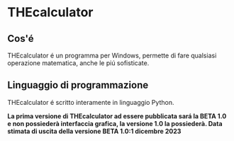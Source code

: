 # THEcalculator
## Cos'é
THEcalculator é un programma per Windows, permette di fare qualsiasi operazione matematica, anche le piú sofisticate.
## Linguaggio di programmazione
THEcalculator é scritto interamente in linguaggio Python.

**La prima versione di THEcalculator ad essere pubblicata sará la BETA 1.0 e non possiederà interfaccia grafica, la versione 1.0 la possiederà. Data stimata di uscita della versione BETA 1.0:1 dicembre 2023**
